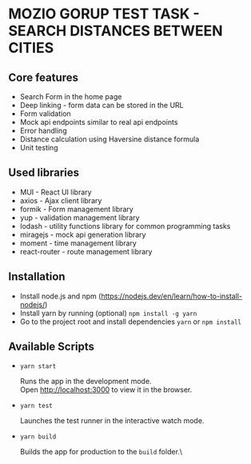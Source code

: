 # MOZIO GORUP TEST TASK - SEARCH DISTANCES BETWEEN CITIES

## Core features
- Search Form in the home page
- Deep linking - form data can be stored in the URL
- Form validation
- Mock api endpoints similar to real api endpoints
- Error handling
- Distance calculation using Haversine distance formula
- Unit testing

## Used libraries
- MUI - React UI library
- axios - Ajax client library
- formik - Form management library
- yup - validation management library
- lodash - utility functions library for common programming tasks
- miragejs - mock api generation library
- moment - time management library
- react-router - route management library

## Installation

- Install node.js and npm (https://nodejs.dev/en/learn/how-to-install-nodejs/)
- Install yarn by running (optional) `npm install -g yarn`
- Go to the project root and install dependencies `yarn` or `npm install`

## Available Scripts

- `yarn start`

  Runs the app in the development mode.\
  Open [http://localhost:3000](http://localhost:3000) to view it in the browser.

- `yarn test`

  Launches the test runner in the interactive watch mode.

- `yarn build`

  Builds the app for production to the `build` folder.\